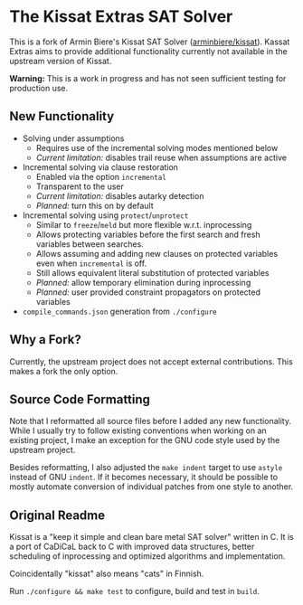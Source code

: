 # The Kissat Extras SAT Solver

This is a fork of Armin Biere's Kissat SAT Solver ([arminbiere/kissat]). Kassat
Extras aims to provide additional functionality currently not available in the
upstream version of Kissat.

**Warning:** This is a work in progress and has not seen sufficient testing for
production use.

[arminbiere/kissat]:https://github.com/arminbiere/kissat

## New Functionality

  * Solving under assumptions
    * Requires use of the incremental solving modes mentioned below
    * _Current limitation:_ disables trail reuse when assumptions are active
  * Incremental solving via clause restoration
    * Enabled via the option `incremental`
    * Transparent to the user
    * _Current limitation:_ disables autarky detection
    * _Planned:_ turn this on by default
  * Incremental solving using `protect`/`unprotect`
    * Similar to `freeze`/`meld` but more flexible w.r.t. inprocessing
    * Allows protecting variables before the first search and fresh
      variables between searches.
    * Allows assuming and adding new clauses on protected variables even when
      `incremental` is off.
    * Still allows equivalent literal substitution of protected variables
    * _Planned:_ allow temporary elimination during inprocessing
    * _Planned:_ user provided constraint propagators on protected variables
  * `compile_commands.json` generation from `./configure`

## Why a Fork?

Currently, the upstream project does not accept external contributions. This
makes a fork the only option.

## Source Code Formatting

Note that I reformatted all source files before I added any new functionality.
While I usually try to follow existing conventions when working on an existing
project, I make an exception for the GNU code style used by the upstream
project.

Besides reformatting, I also adjusted the `make indent` target to use `astyle`
instead of GNU `indent`. If it becomes necessary, it should be possible to
mostly automate conversion of individual patches from one style to another.

## Original Readme

Kissat is a "keep it simple and clean bare metal SAT solver" written in C.
It is a port of CaDiCaL back to C with improved data structures, better
scheduling of inprocessing and optimized algorithms and implementation.

Coincidentally "kissat" also means "cats" in Finnish.

Run `./configure && make test` to configure, build and test in `build`.

